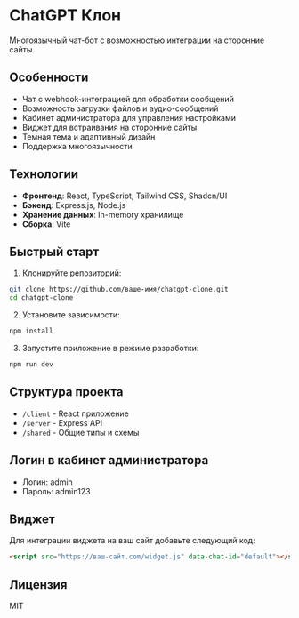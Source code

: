 # ChatGPT Клон

Многоязычный чат-бот с возможностью интеграции на сторонние сайты.

## Особенности

- Чат с webhook-интеграцией для обработки сообщений
- Возможность загрузки файлов и аудио-сообщений
- Кабинет администратора для управления настройками
- Виджет для встраивания на сторонние сайты
- Темная тема и адаптивный дизайн
- Поддержка многоязычности

## Технологии

- **Фронтенд**: React, TypeScript, Tailwind CSS, Shadcn/UI
- **Бэкенд**: Express.js, Node.js
- **Хранение данных**: In-memory хранилище
- **Сборка**: Vite

## Быстрый старт

1. Клонируйте репозиторий:
```bash
git clone https://github.com/ваше-имя/chatgpt-clone.git
cd chatgpt-clone
```

2. Установите зависимости:
```bash
npm install
```

3. Запустите приложение в режиме разработки:
```bash
npm run dev
```

## Структура проекта

- `/client` - React приложение
- `/server` - Express API
- `/shared` - Общие типы и схемы

## Логин в кабинет администратора

- Логин: admin
- Пароль: admin123

## Виджет

Для интеграции виджета на ваш сайт добавьте следующий код:

```html
<script src="https://ваш-сайт.com/widget.js" data-chat-id="default"></script>
```

## Лицензия

MIT